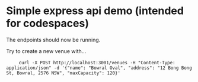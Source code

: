 # Simple express api demo (intended for codespaces)

The endpoints should now be running.

Try to create a new venue with...

<pre>
    <code>curl -X POST http://localhost:3001/venues -H "Content-Type: application/json" -d '{"name": "Bowral Oval", "address": "12 Bong Bong St, Bowral, 2576 NSW", "maxCapacity": 120}'</code>
</pre>

